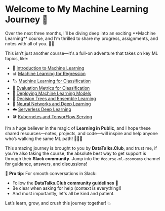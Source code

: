 <h1>Welcome to My Machine Learning Journey 🚀</h1>
Over the next three months, I’ll be diving deep into an exciting **Machine Learning** course, and I’m thrilled to share my progress, assignments, and notes with all of you. 📘✨

This isn’t just another course—it's a full-on adventure that takes on key ML topics, like:

- 🌟 [Introduction to Machine Learning](#1-introduction-to-machine-learning)
- 📊 [Machine Learning for Regression](#2-machine-learning-for-regression)
- 🏷️ [Machine Learning for Classification](#3-machine-learning-for-classification)
- 🧮 [Evaluation Metrics for Classification](#4-evaluation-metrics-for-classification)
- 🚀 [Deploying Machine Learning Models](#5-deploying-machine-learning-models)
- 🌳 [Decision Trees and Ensemble Learning](#6-decision-trees-and-ensemble-learning)
- 🤖 [Neural Networks and Deep Learning](#8-neural-networks-and-deep-learning)
- ☁️ [Serverless Deep Learning](#9-serverless-deep-learning)
- 🛠️ [Kubernetes and TensorFlow Serving](#10-kubernetes-and-tensorflow-serving)

I’m a huge believer in the magic of **Learning in Public**, and I hope these shared resources—notes, projects, and code—will inspire and help anyone who’s walking the same ML path! 🧑‍💻🔗

This amazing journey is brought to you by **DataTalks.Club**, and trust me, if you're also taking the course, the absolute best way to get support is through their **Slack community**. Jump into the `#course-ml-zoomcamp` channel for guidance, answers, and discussions!

📢 **Pro tip**: For smooth conversations in Slack:
- Follow the **DataTalks.Club community guidelines** 📝
- Be clear when asking for help (context is everything!)
- And most importantly, let's all be kind and patient.

Let’s learn, grow, and crush this journey together! 💥


